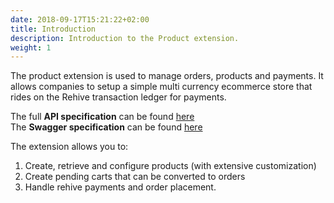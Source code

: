 ```yaml
---
date: 2018-09-17T15:21:22+02:00
title: Introduction
description: Introduction to the Product extension.
weight: 1
---
```


The product extension is used to manage orders, products and payments. It allows companies to setup a simple multi currency ecommerce store that rides on the Rehive transaction ledger for payments.

<aside class="notice">
The full <strong>API specification</strong> can be found <a href="https://product.services.rehive.com">here</a>
</aside>

<aside class="notice">
The <strong>Swagger specification</strong> can be found <a href="https://product.services.rehive.com/swagger/">here</a>
</aside>

The extension allows you to:

1. Create, retrieve and configure products (with extensive customization)
2. Create pending carts that can be converted to orders
3. Handle rehive payments and order placement.

